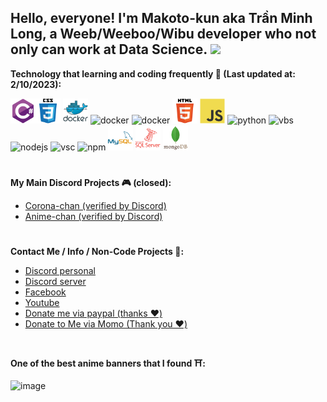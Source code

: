 ## Hello, everyone! I'm Makoto-kun aka Trần Minh Long, a Weeb/Weeboo/Wibu developer who not only can work at Data Science. ![](https://komarev.com/ghpvc/?username=MakotoTheGod&color=green&style=for-the-badge&label=Profile+view+since+21/9/2022)

 **Technology that learning and coding frequently 🌟 (Last updated at: 2/10/2023):**

<img src="https://raw.githubusercontent.com/devicons/devicon/master/icons/csharp/csharp-original.svg" alt="csharp" width="40" height="40" style="max-width: 100%;"><img src="https://raw.githubusercontent.com/devicons/devicon/master/icons/css3/css3-original-wordmark.svg" alt="css3" width="40" height="40" style="max-width: 100%;"> 
<img src="https://raw.githubusercontent.com/devicons/devicon/master/icons/docker/docker-original-wordmark.svg" alt="docker" width="40" height="40" style="max-width: 100%;">
<img src="https://raw.githubusercontent.com/heroku/favicon/master/favicon.iconset/icon_32x32.png" alt="docker" width="40" height="40" style="max-width: 100%;">
<img src="https://git-scm.com/images/logos/logomark-orange@2x.png" alt="docker" width="40" height="40" style="max-width: 100%;">
<img src="https://raw.githubusercontent.com/devicons/devicon/master/icons/html5/html5-original-wordmark.svg" alt="html5" width="40" height="40" style="max-width: 100%;"> 
<img src="https://raw.githubusercontent.com/devicons/devicon/master/icons/javascript/javascript-original.svg" alt="javascript" width="40" height="40" style="max-width: 100%;">
<img src="https://user-images.githubusercontent.com/25181517/183423507-c056a6f9-1ba8-4312-a350-19bcbc5a8697.png" alt="python" width="40" height="40" style="max-width: 100%;">
<img src="https://w7.pngwing.com/pngs/237/332/png-transparent-vbscript-scripting-language-visual-basic-microsoft-analyst-angle-text-rectangle-thumbnail.png" alt="vbs" width="40" height="40" style="max-width: 100%;">
<img src="https://user-images.githubusercontent.com/25181517/183568594-85e280a7-0d7e-4d1a-9028-c8c2209e073c.png" alt="nodejs" width="40" height="40" style="max-width: 100%;">
<img src="https://user-images.githubusercontent.com/25181517/192108891-d86b6220-e232-423a-bf5f-90903e6887c3.png" alt="vsc" width="40" height="40" style="max-width: 100%;">
<img src="https://user-images.githubusercontent.com/25181517/121401671-49102800-c959-11eb-9f6f-74d49a5e1774.png" alt="npm" width="40" height="40" style="max-width: 100%;">
<img src="https://raw.githubusercontent.com/devicons/devicon/55609aa5bd817ff167afce0d965585c92040787a/icons/mysql/mysql-original-wordmark.svg" alt="npm" width="40" height="40" style="max-width: 100%;">
<img src="https://raw.githubusercontent.com/devicons/devicon/55609aa5bd817ff167afce0d965585c92040787a/icons/microsoftsqlserver/microsoftsqlserver-plain-wordmark.svg" alt="npm" width="40" height="40" style="max-width: 100%;">
<img src="https://raw.githubusercontent.com/devicons/devicon/55609aa5bd817ff167afce0d965585c92040787a/icons/mongodb/mongodb-original-wordmark.svg" alt="npm" width="40" height="40" style="max-width: 100%;">
# 
**My Main Discord Projects 🎮 (closed):**
- [Corona-chan (verified by Discord)](https://top.gg/bot/657215950420049941)
- [Anime-chan (verified by Discord)](https://top.gg/bot/631096207254618141)
# 
**Contact Me / Info / Non-Code Projects 🌸:**
- [Discord personal](https://discordapp.com/users/485277325328384000)
- [Discord server](https://discord.gg/6CFsyr3sWB)
- [Facebook](https://www.facebook.com/wbwmakoto)
- [Youtube](https://www.youtube.com/c/LolSkiller)
- [Donate me via paypal (thanks ❤️)](https://paypal.me/makotowbw)
- [Donate to Me via Momo (Thank you ❤️)](https://me.momo.vn/OeIRu8IViku9TyiPu4Te)
# 
**One of the best anime banners that I found ⛩️:**

![image](https://github.com/WBWMakoto/WBWMakoto/assets/57854962/ced4f769-5977-4a67-b266-9fa7242521cc)



